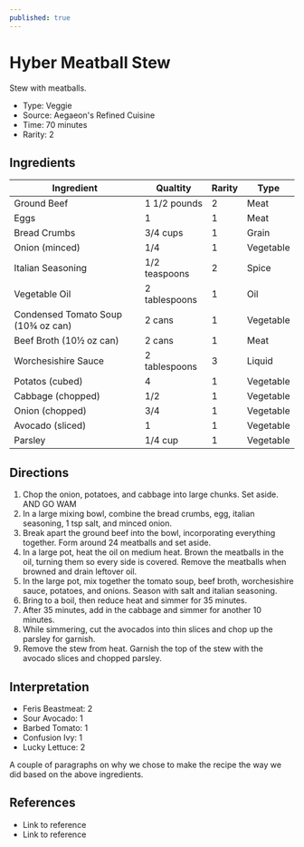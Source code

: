 ```yaml
---
published: true
---
```


# Hyber Meatball Stew

Stew with meatballs.

* Type: Veggie
* Source: Aegaeon's Refined Cuisine
* Time: 70 minutes
* Rarity: 2

## Ingredients

| Ingredient           | Qualtity       | Rarity | Type      |
| -------------------- | -------------- | ------ | --------- |
| Ground Beef          | 1 1/2 pounds   | 2      | Meat      |
| Eggs                 | 1              | 1      | Meat      |
| Bread Crumbs         | 3/4 cups       | 1      | Grain     |
| Onion (minced)       | 1/4            | 1      | Vegetable |
| Italian Seasoning    | 1/2 teaspoons  | 2      | Spice     |
| Vegetable Oil        | 2 tablespoons  | 1      | Oil       |
| Condensed Tomato Soup (10¾ oz can) | 2 cans | 1 | Vegetable |
| Beef Broth (10½ oz can) | 2 cans      | 1      | Meat      |
| Worchesishire Sauce  | 2 tablespoons  | 3      | Liquid    |
| Potatos (cubed)      | 4              | 1      | Vegetable |
| Cabbage (chopped)    | 1/2            | 1      | Vegetable |
| Onion (chopped)      | 3/4            | 1      | Vegetable |
| Avocado (sliced)     | 1              | 1      | Vegetable |
| Parsley              | 1/4 cup        | 1      | Vegetable |

## Directions

1. Chop the onion, potatoes, and cabbage into large chunks. Set aside. AND GO WAM
2. In a large mixing bowl, combine the bread crumbs, egg, italian seasoning, 1 tsp salt, and minced onion.
3. Break apart the ground beef into the bowl, incorporating everything together. Form around 24 meatballs and set aside.
4. In a large pot, heat the oil on medium heat. Brown the meatballs in the oil, turning them so every side is covered. Remove the meatballs when browned and drain leftover oil.
5. In the large pot, mix together the tomato soup, beef broth, worchesishire sauce, potatoes, and onions. Season with salt and italian seasoning.
6. Bring to a boil, then reduce heat and simmer for 35 minutes.
7. After 35 minutes, add in the cabbage and simmer for another 10 minutes.
8. While simmering, cut the avocados into thin slices and chop up the parsley for garnish.
9. Remove the stew from heat. Garnish the top of the stew with the avocado slices and chopped parsley.

## Interpretation

* Feris Beastmeat: 2
* Sour Avocado: 1
* Barbed Tomato: 1
* Confusion Ivy: 1
* Lucky Lettuce: 2

A couple of paragraphs on why we chose to make the recipe the way we did based on the above ingredients.

## References

* Link to reference
* Link to reference
